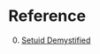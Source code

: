 # Reference

0. [Setuid Demystified](https://people.eecs.berkeley.edu/~daw/papers/setuid-usenix02.pdf)

